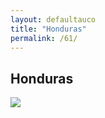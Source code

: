 ```yaml
---
layout: defaultauco
title: "Honduras"
permalink: /61/
---
```

<div class="container-0">
    <div class="container-title">
        <span class="country"><h2>Honduras</h2></span>
        <div class="photo-co">
          <img src="https://www.worldatlas.com/r/w960-q80/upload/67/61/8e/hn-01.jpg">
    </div>
</div>
<!-- partial -->
  <script src='https://cdnjs.cloudflare.com/ajax/libs/jquery/3.1.1/jquery.min.js'></script><script  src="assets/js/authorscript.js"></script>
